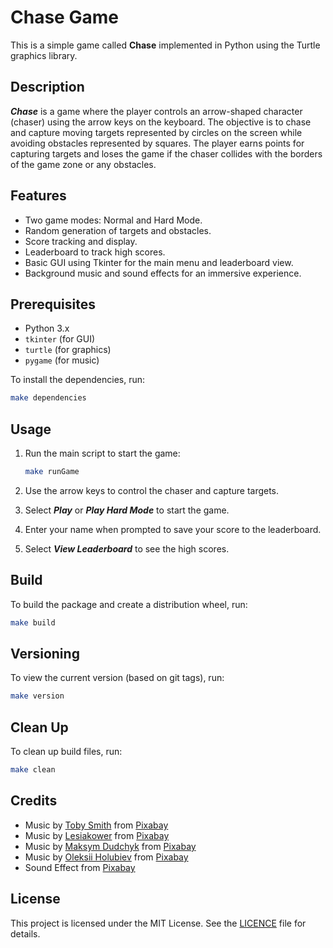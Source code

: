 # Chase Game

This is a simple game called **Chase** implemented in Python using the Turtle graphics library.

## Description

***Chase*** is a game where the player controls an arrow-shaped character (chaser) using the arrow keys on the keyboard. The objective is to chase and capture moving targets represented by circles on the screen while avoiding obstacles represented by squares. The player earns points for capturing targets and loses the game if the chaser collides with the borders of the game zone or any obstacles.

## Features

- Two game modes: Normal and Hard Mode.
- Random generation of targets and obstacles.
- Score tracking and display.
- Leaderboard to track high scores.
- Basic GUI using Tkinter for the main menu and leaderboard view.
- Background music and sound effects for an immersive experience.

## Prerequisites

- Python 3.x
- `tkinter` (for GUI)
- `turtle` (for graphics)
- `pygame` (for music)

To install the dependencies, run:

```bash
make dependencies
```

## Usage

1. Run the main script to start the game:

    ```bash
    make runGame
    ```

2. Use the arrow keys to control the chaser and capture targets.

3. Select ***Play*** or ***Play Hard Mode*** to start the game.

4. Enter your name when prompted to save your score to the leaderboard.

5. Select ***View Leaderboard*** to see the high scores.

## Build

To build the package and create a distribution wheel, run:

```bash
make build
```

## Versioning

To view the current version (based on git tags), run:

```bash
make version
```

## Clean Up

To clean up build files, run:

```bash
make clean
```

## Credits

- Music by [Toby Smith](https://pixabay.com/users/tobylane-15168815/?utm_source=link-attribution&utm_medium=referral&utm_campaign=music&utm_content=115826) from [Pixabay](https://pixabay.com/music/?utm_source=link-attribution&utm_medium=referral&utm_campaign=music&utm_content=115826)
- Music by [Lesiakower](https://pixabay.com/users/lesiakower-25701529/?utm_source=link-attribution&utm_medium=referral&utm_campaign=music&utm_content=173553) from [Pixabay](https://pixabay.com/?utm_source=link-attribution&utm_medium=referral&utm_campaign=music&utm_content=173553)
- Music by [Maksym Dudchyk](https://pixabay.com/users/white_records-32584949/?utm_source=link-attribution&utm_medium=referral&utm_campaign=music&utm_content=223905) from [Pixabay](https://pixabay.com/music/?utm_source=link-attribution&utm_medium=referral&utm_campaign=music&utm_content=223905)
- Music by [Oleksii Holubiev](https://pixabay.com/users/loksii-40853646/?utm_source=link-attribution&utm_medium=referral&utm_campaign=music&utm_content=211881) from [Pixabay](https://pixabay.com/music/?utm_source=link-attribution&utm_medium=referral&utm_campaign=music&utm_content=211881)
- Sound Effect from [Pixabay](https://pixabay.com/?utm_source=link-attribution&utm_medium=referral&utm_campaign=music&utm_content=38511)

## License
This project is licensed under the MIT License. See the [LICENCE](LICENSE) file for details.
